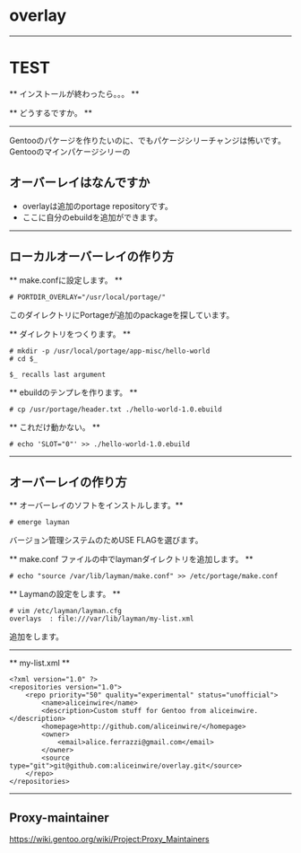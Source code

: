 overlay
=========

---
  
  
# TEST
  
** インストールが終わったら。。。 **
  
  
** どうするですか。  **


---

Gentooのパケージを作りたいのに、でもパケージシリーチャンジは怖いです。
Gentooのマインパケージシリーの

オーバーレイはなんですか
--------

- overlayは追加のportage repositoryです。
- ここに自分のebuildを追加ができます。

---

ローカルオーバーレイの作り方
--------

** make.confに設定します。 **

    # PORTDIR_OVERLAY="/usr/local/portage/"

このダイレクトリにPortageが追加のpackageを探しています。


** ダイレクトリをつくります。 **

    # mkdir -p /usr/local/portage/app-misc/hello-world 
    # cd $_
    
    $_ recalls last argument

** ebuildのテンプレを作ります。 **

    # cp /usr/portage/header.txt ./hello-world-1.0.ebuild

** これだけ動かない。 **

    # echo 'SLOT="0"' >> ./hello-world-1.0.ebuild


---

オーバーレイの作り方
--------

** オーバーレイのソフトをインストルします。**

    # emerge layman

バージョン管理システムのためUSE FLAGを選びます。

** make.conf ファイルの中でlaymanダイレクトリを追加します。 **

    # echo "source /var/lib/layman/make.conf" >> /etc/portage/make.conf

** Laymanの設定をします。 **

    # vim /etc/layman/layman.cfg
    overlays  : file:///var/lib/layman/my-list.xml
追加をします。

---

** my-list.xml **

    <?xml version="1.0" ?>  
    <repositories version="1.0">  
        <repo priority="50" quality="experimental" status="unofficial">  
            <name>aliceinwire</name>  
            <description>Custom stuff for Gentoo from aliceinwire.</description>  
            <homepage>http://github.com/aliceinwire/</homepage>  
            <owner>  
                <email>alice.ferrazzi@gmail.com</email>  
            </owner>  
            <source type="git">git@github.com:aliceinwire/overlay.git</source>  
        </repo>  
    </repositories>  

---

Proxy-maintainer
--------

https://wiki.gentoo.org/wiki/Project:Proxy_Maintainers

